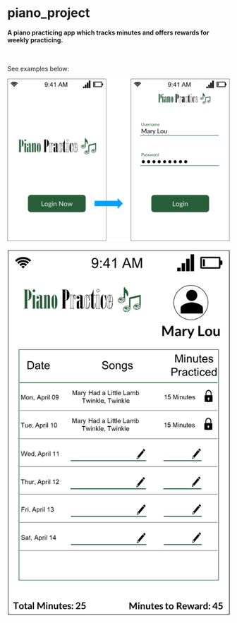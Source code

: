 # piano_project

<b>A piano practicing app which tracks minutes and offers rewards for weekly practicing.</b>

<br>
<br>
See examples below:

![Examples of the project](pythonProject/example_pp.png)
<br>
<br>
![Example of the project calendar](pythonProject/example_pp_2.png)


